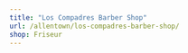 ```yaml
---
title: "Los Compadres Barber Shop"
url: /allentown/los-compadres-barber-shop/
shop: Friseur
---
```

